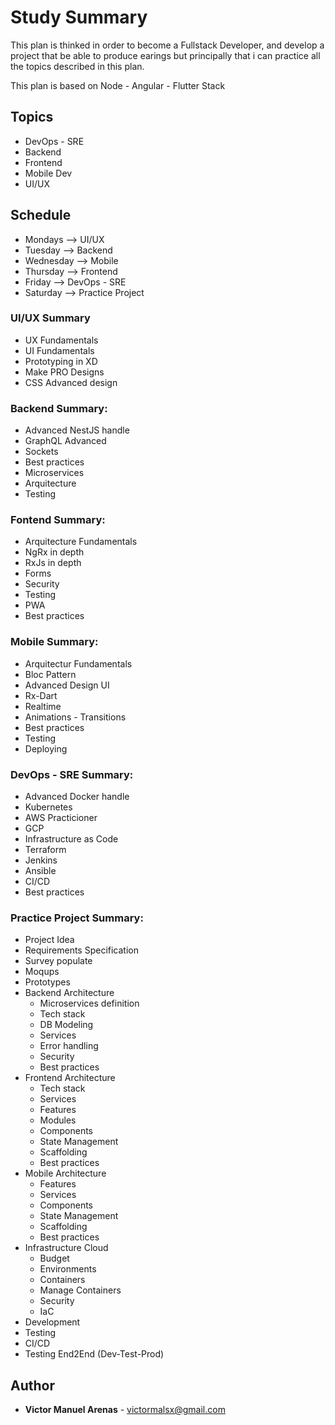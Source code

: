 # Study Summary

This plan is thinked in order to become a Fullstack Developer, and develop a project that be able to produce earings
but principally that i can practice all the topics described in this plan.

This plan is based on Node - Angular - Flutter Stack

## Topics

* DevOps - SRE
* Backend
* Frontend
* Mobile Dev
* UI/UX

## Schedule

* Mondays   --> UI/UX
* Tuesday   --> Backend
* Wednesday --> Mobile
* Thursday  --> Frontend
* Friday    --> DevOps - SRE
* Saturday  --> Practice Project

### UI/UX Summary

- UX Fundamentals
- UI Fundamentals
- Prototyping in XD 
- Make PRO Designs
- CSS Advanced design

### Backend Summary:

- Advanced NestJS handle
- GraphQL Advanced
- Sockets
- Best practices
- Microservices
- Arquitecture
- Testing

### Fontend Summary:

- Arquitecture Fundamentals
- NgRx in depth
- RxJs in depth
- Forms
- Security
- Testing
- PWA
- Best practices

### Mobile Summary:

- Arquitectur Fundamentals
- Bloc Pattern
- Advanced Design UI
- Rx-Dart
- Realtime
- Animations - Transitions
- Best practices
- Testing
- Deploying

### DevOps - SRE Summary:

- Advanced Docker handle
- Kubernetes
- AWS Practicioner
- GCP 
- Infrastructure as Code
- Terraform
- Jenkins
- Ansible
- CI/CD
- Best practices


### Practice Project Summary:

- Project Idea
- Requirements Specification
- Survey populate
- Moqups
- Prototypes
- Backend Architecture
    + Microservices definition
    + Tech stack
    + DB Modeling
    + Services
    + Error handling
    + Security
    + Best practices
- Frontend Architecture
    + Tech stack
    + Services
    + Features
    + Modules
    + Components
    + State Management
    + Scaffolding
    + Best practices
- Mobile Architecture
    + Features
    + Services
    + Components
    + State Management
    + Scaffolding
    + Best practices
- Infrastructure Cloud
    + Budget
    + Environments
    + Containers
    + Manage Containers
    + Security
    + IaC
- Development
- Testing
- CI/CD
- Testing End2End (Dev-Test-Prod)

## Author

* **Victor Manuel Arenas** - victormalsx@gmail.com